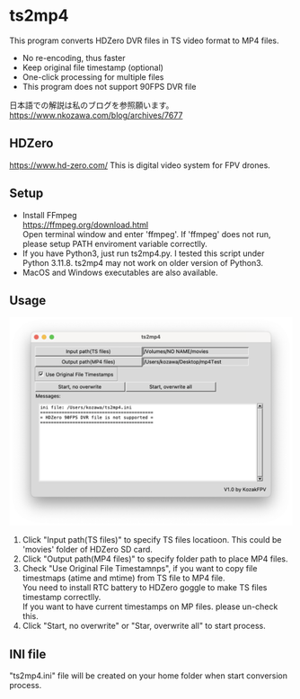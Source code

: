 # ts2mp4
This program converts HDZero DVR files in TS video format to MP4 files.
- No re-encoding, thus faster
- Keep original file timestamp (optional)
- One-click processing for multiple files
- This program does not support 90FPS DVR file

日本語での解説は私のブログを参照願います。
https://www.nkozawa.com/blog/archives/7677

## HDZero
https://www.hd-zero.com/
This is digital video system for FPV drones.

## Setup
- Install FFmpeg<br> 
https://ffmpeg.org/download.html
<br>Open terminal window and enter 'ffmpeg'. If 'ffmpeg' does not run, please setup PATH enviroment variable correctlly.
- If you have Python3, just run ts2mp4.py. I tested this script under Python 3.11.8. ts2mp4 may not work on older version of Python3.
- MacOS and Windows executables are also available.

## Usage
![main menu](images/ts2mp4.png)
1. Click "Input path(TS files)" to specify TS files locatioon. This could be 'movies' folder of HDZero SD card.
2. Click "Output path(MP4 files)" to specify folder path to place MP4 files.
3. Check "Use Original File Timestamnps", if you want to copy file timestmaps (atime and mtime) from TS file to MP4 file.<br>You need to install RTC battery to HDZero goggle to make TS files timestamp correctlly.<br>If you want to have current timestamps on MP files. please un-check this.
4. Click "Start, no overwrite" or "Star, overwrite all" to start process.

## INI file
"ts2mp4.ini" file will be created on your home folder when start conversion process.
